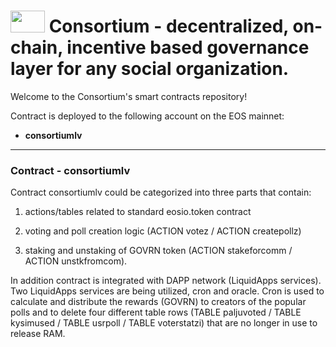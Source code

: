 <h1> <img src="https://user-images.githubusercontent.com/46645013/78460735-fb03f280-76cb-11ea-9c1e-eb86c1511462.png" width="55" height="35"> Consortium - decentralized, on-chain, incentive based governance layer for any social organization.  </h1>


Welcome to the Consortium's smart contracts repository! 


<p>Contract is deployed to the following account on the EOS mainnet:
        <ul>
        <li><b>consortiumlv</b>   </li>   </ul></p>
        <hr></hr>

<h3>Contract - consortiumlv </h3>


Contract consortiumlv could be categorized into three parts that contain:

1. actions/tables related to standard eosio.token contract

2. voting and poll creation logic (ACTION votez / ACTION createpollz)

3. staking and unstaking of GOVRN token (ACTION stakeforcomm / ACTION unstkfromcom).


In addition contract is integrated with DAPP network (LiquidApps services). Two LiquidApps services are being utilized, cron and oracle. Cron is used to calculate and distribute the rewards (GOVRN) to creators of the popular polls and to delete four different table rows (TABLE paljuvoted / TABLE kysimused / TABLE usrpoll / TABLE voterstatzi) that are no longer in use to release RAM. 

